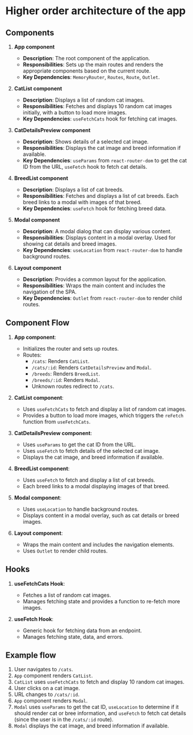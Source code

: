 # Higher order architecture of the app

## Components

1. **App component**
    - **Description**: The root component of the application.
    - **Responsibilities**: Sets up the main routes and renders the appropriate components based on the current route.
    - **Key Dependencies**: `MemoryRouter`, `Routes`, `Route`, `Outlet`.

2. **CatList component**
    - **Description**: Displays a list of random cat images.
    - **Responsibilities**: Fetches and displays 10 random cat images initially, with a button to load more images.
    - **Key Dependencies**: `useFetchCats` hook for fetching cat images.

3. **CatDetailsPreview component**
    - **Description**: Shows details of a selected cat image.
    - **Responsibilities**: Displays the cat image and breed information if available.
    - **Key Dependencies**: `useParams` from `react-router-dom` to get the cat ID from the URL, `useFetch` hook to
   fetch cat details.

4. **BreedList component**
    - **Description**: Displays a list of cat breeds.
    - **Responsibilities**: Fetches and displays a list of cat breeds. Each breed links to a modal with images of that
   breed.
    - **Key Dependencies**: `useFetch` hook for fetching breed data.

5. **Modal component**
    - **Description**: A modal dialog that can display various content.
    - **Responsibilities**: Displays content in a modal overlay. Used for showing cat details and breed images.
    - **Key Dependencies**: `useLocation` from `react-router-dom` to handle background routes.

6. **Layout component**
    - **Description**: Provides a common layout for the application.
    - **Responsibilities**: Wraps the main content and includes the navigation of the SPA.
    - **Key Dependencies**: `Outlet` from `react-router-dom` to render child routes.

## Component Flow

1. **App component**:
    - Initializes the router and sets up routes.
    - Routes:
        - `/cats`: Renders `CatList`.
        - `/cats/:id`: Renders `CatDetailsPreview` and `Modal`.
        - `/breeds`: Renders `BreedList`.
        - `/breeds/:id`: Renders `Modal`.
        - Unknown routes redirect to `/cats`.

2. **CatList component**:
    - Uses `useFetchCats` to fetch and display a list of random cat images.
    - Provides a button to load more images, which triggers the `reFetch` function from `useFetchCats`.

3. **CatDetailsPreview component**:
    - Uses `useParams` to get the cat ID from the URL.
    - Uses `useFetch` to fetch details of the selected cat image.
    - Displays the cat image, and breed information if available.

4. **BreedList component**:
    - Uses `useFetch` to fetch and display a list of cat breeds.
    - Each breed links to a modal displaying images of that breed.

5. **Modal component**:
    - Uses `useLocation` to handle background routes.
    - Displays content in a modal overlay, such as cat details or breed images.

6. **Layout component**:
    - Wraps the main content and includes the navigation elements.
    - Uses `Outlet` to render child routes.

## Hooks

1. **useFetchCats Hook**:
    - Fetches a list of random cat images.
    - Manages fetching state and provides a function to re-fetch more images.

2. **useFetch Hook**:
    - Generic hook for fetching data from an endpoint.
    - Manages fetching state, data, and errors.

## Example flow

1. User navigates to `/cats`.
2. `App` component renders `CatList`.
3. `CatList` uses `useFetchCats` to fetch and display 10 random cat images.
4. User clicks on a cat image.
5. URL changes to `/cats/:id`.
6. `App` component renders `Modal`.
7. `Modal` uses `useParams` to get the cat ID, `useLocation` to determine if it should render cat or bree information,
and `useFetch` to fetch cat details (since the user is in the `/cats/:id` route).
8. `Modal` displays the cat image, and breed information if available.